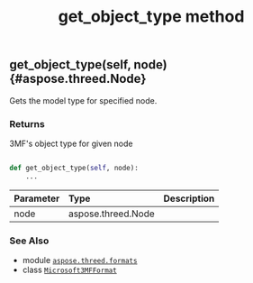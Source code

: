 ﻿---
title: get_object_type method
second_title: Aspose.3D for Python via .NET API References
description: 
type: docs
weight: 60
url: /python-net/aspose.threed.formats/microsoft3mfformat/get_object_type/
is_root: false
---

## get_object_type(self, node) {#aspose.threed.Node}

Gets the model type for specified node.


### Returns 


3MF's object type for given node


```python

def get_object_type(self, node):
    ...
```


| Parameter | Type | Description |
| :- | :- | :- |
| node | aspose.threed.Node |  |



### See Also
* module [`aspose.threed.formats`](../../)
* class [`Microsoft3MFFormat`](/3d/python-net/aspose.threed.formats/microsoft3mfformat)

